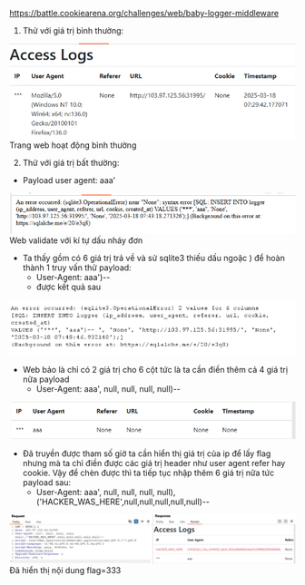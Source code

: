 https://battle.cookiearena.org/challenges/web/baby-logger-middleware

1.	Thử với giá trị bình thường:

![1](./img/12.png)
Trang web hoạt động bình thường

2. Thử với giá trị bất thường:

- Payload user agent: aaa’ 

![1](./img/13.png)
Web validate với kí tự dấu nháy đơn

- Ta thấy gồm có 6 giá trị trả về và sử sqlite3 thiếu dấu ngoặc ) để hoàn thành 1 truy vấn
thử payload:
    - User-Agent: aaa')--  
    - được kết quả sau

![1](./img/14.png)

- Web bảo là chỉ có 2 giá trị cho 6 cột tức là ta cần điền thêm cả 4 giá trị nữa payload 
  - User-Agent: aaa', null, null, null, null)-- 

![1](./img/15.png)

- Đã truyền được tham số giờ ta cần hiển thị giá trị của ip để lấy flag nhưng mà ta chỉ điền được các giá trị header như user agent refer hay cookie. Vậy để chèn được thì ta tiếp tục nhập thêm 6 giá trị nữa tức payload sau:
  - User-Agent: aaa', null, null, null, null),('HACKER_WAS_HERE',null,null,null,null,null)-- 

![1](./img/16.png)
Đã hiển thị nội dung flag=333

